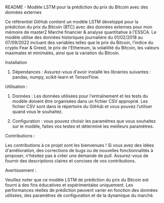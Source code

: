 README - Modèle LSTM pour la prédiction du prix du Bitcoin avec des données externes

Ce référentiel GitHub contient un modèle LSTM développé pour la prédiction du prix du Bitcoin (BTC) avec des données externes pour mon mémoire de master2 Marché financier & analyse quantitative à l'ESSCA. Le modèle utilise des données historiques journalière du 01/02/2018 au 07/09/2022 incluant des variables telles que le prix du Bitcoin, l’indice du crypto Fear & Greed, le prix de l'Ethereum, la volatilité du Bitcoin, les valeurs maximales et minimales, ainsi que la variation du Bitcoin.

Installation 

1. Dépendances : Assurez-vous d'avoir installé les librairies suivantes : pandas, numpy, scikit-learn et TensorFlow.

Utilisation :

1. Données : Les données utilisées pour l'entraînement et les tests du modèle doivent être organisées dans un fichier CSV approprié. Les fichier CSV sont dans le répertoire du GitHub et vous pouvez l’utiliser quand vous le souhaitez. 

2. Configuration : vous pouvez choisir les paramètres que vous souhaitez sur le modèle, faites vos testes et déterminé les meilleurs paramètres. 

Contributions :

Les contributions à ce projet sont les bienvenues ! Si vous avez des idées d'amélioration, des corrections de bugs ou de nouvelles fonctionnalités à proposer, n'hésitez pas à créer une demande de pull. Assurez-vous de fournir des descriptions claires et concises de vos contributions.

Avertissement :

Veuillez noter que ce modèle LSTM de prédiction du prix du Bitcoin est fourni à des fins éducatives et expérimentales uniquement. Les performances réelles de prédiction peuvent varier en fonction des données utilisées, des paramètres de configuration et de la dynamique du marché. 
